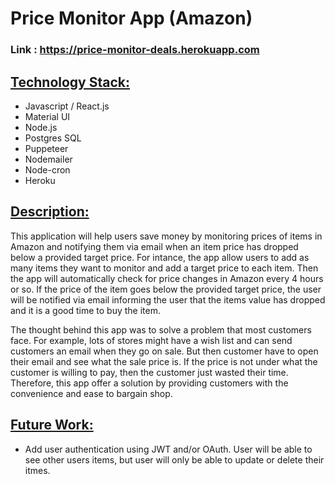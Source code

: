 
# Price Monitor App (Amazon)

### __Link__ : https://price-monitor-deals.herokuapp.com

## <u> Technology Stack: </u>
* Javascript / React.js
* Material UI
* Node.js
* Postgres SQL
* Puppeteer
* Nodemailer
* Node-cron
* Heroku

## <u> Description: </u>
This application will help users save money by monitoring prices of items in Amazon and notifying them via email when an item price has dropped below a provided target price. For intance, the app allow users to add as many items they want to monitor and add a target price to each item. Then the app will automatically check for price changes in Amazon every 4 hours or so. If the price of the item goes below the provided target price, the user will be notified via email informing the user that the items value has dropped and it is a good time to buy the item. 

The thought behind this app was to solve a problem that most customers face. For example, lots of stores might have a wish list and can send customers an email when they go on sale. But then customer have to open their email and see what the sale price is. If the price is not under what the customer is willing to pay, then the customer just wasted their time. Therefore, this app offer a solution by providing customers with the convenience and ease to bargain shop.


## <u> Future Work: </u>
* Add user authentication using JWT and/or OAuth. User will be able to see other users items, but user will only be able to update or delete their itmes. 


